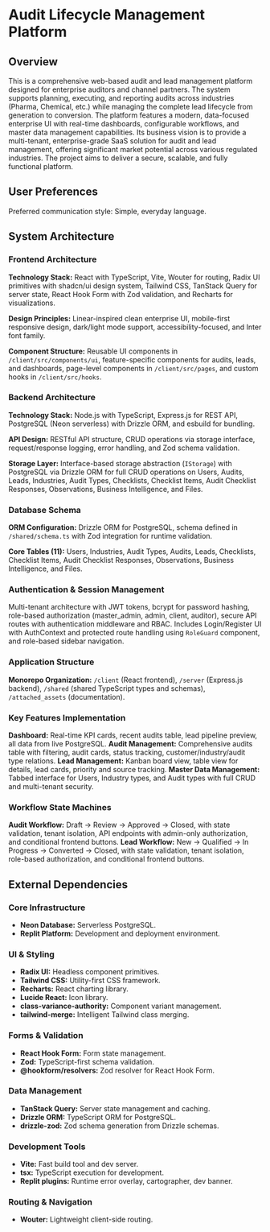 # Audit Lifecycle Management Platform

## Overview

This is a comprehensive web-based audit and lead management platform designed for enterprise auditors and channel partners. The system supports planning, executing, and reporting audits across industries (Pharma, Chemical, etc.) while managing the complete lead lifecycle from generation to conversion. The platform features a modern, data-focused enterprise UI with real-time dashboards, configurable workflows, and master data management capabilities. Its business vision is to provide a multi-tenant, enterprise-grade SaaS solution for audit and lead management, offering significant market potential across various regulated industries. The project aims to deliver a secure, scalable, and fully functional platform.

## User Preferences

Preferred communication style: Simple, everyday language.

## System Architecture

### Frontend Architecture

**Technology Stack:** React with TypeScript, Vite, Wouter for routing, Radix UI primitives with shadcn/ui design system, Tailwind CSS, TanStack Query for server state, React Hook Form with Zod validation, and Recharts for visualizations.

**Design Principles:** Linear-inspired clean enterprise UI, mobile-first responsive design, dark/light mode support, accessibility-focused, and Inter font family.

**Component Structure:** Reusable UI components in `/client/src/components/ui`, feature-specific components for audits, leads, and dashboards, page-level components in `/client/src/pages`, and custom hooks in `/client/src/hooks`.

### Backend Architecture

**Technology Stack:** Node.js with TypeScript, Express.js for REST API, PostgreSQL (Neon serverless) with Drizzle ORM, and esbuild for bundling.

**API Design:** RESTful API structure, CRUD operations via storage interface, request/response logging, error handling, and Zod schema validation.

**Storage Layer:** Interface-based storage abstraction (`IStorage`) with PostgreSQL via Drizzle ORM for full CRUD operations on Users, Audits, Leads, Industries, Audit Types, Checklists, Checklist Items, Audit Checklist Responses, Observations, Business Intelligence, and Files.

### Database Schema

**ORM Configuration:** Drizzle ORM for PostgreSQL, schema defined in `/shared/schema.ts` with Zod integration for runtime validation.

**Core Tables (11):** Users, Industries, Audit Types, Audits, Leads, Checklists, Checklist Items, Audit Checklist Responses, Observations, Business Intelligence, and Files.

### Authentication & Session Management

Multi-tenant architecture with JWT tokens, bcrypt for password hashing, role-based authorization (master_admin, admin, client, auditor), secure API routes with authentication middleware and RBAC. Includes Login/Register UI with AuthContext and protected route handling using `RoleGuard` component, and role-based sidebar navigation.

### Application Structure

**Monorepo Organization:** `/client` (React frontend), `/server` (Express.js backend), `/shared` (shared TypeScript types and schemas), `/attached_assets` (documentation).

### Key Features Implementation

**Dashboard:** Real-time KPI cards, recent audits table, lead pipeline preview, all data from live PostgreSQL.
**Audit Management:** Comprehensive audits table with filtering, audit cards, status tracking, customer/industry/audit type relations.
**Lead Management:** Kanban board view, table view for details, lead cards, priority and source tracking.
**Master Data Management:** Tabbed interface for Users, Industry types, and Audit types with full CRUD and multi-tenant security.

### Workflow State Machines

**Audit Workflow:** Draft → Review → Approved → Closed, with state validation, tenant isolation, API endpoints with admin-only authorization, and conditional frontend buttons.
**Lead Workflow:** New → Qualified → In Progress → Converted → Closed, with state validation, tenant isolation, role-based authorization, and conditional frontend buttons.

## External Dependencies

### Core Infrastructure
- **Neon Database:** Serverless PostgreSQL.
- **Replit Platform:** Development and deployment environment.

### UI & Styling
- **Radix UI:** Headless component primitives.
- **Tailwind CSS:** Utility-first CSS framework.
- **Recharts:** React charting library.
- **Lucide React:** Icon library.
- **class-variance-authority:** Component variant management.
- **tailwind-merge:** Intelligent Tailwind class merging.

### Forms & Validation
- **React Hook Form:** Form state management.
- **Zod:** TypeScript-first schema validation.
- **@hookform/resolvers:** Zod resolver for React Hook Form.

### Data Management
- **TanStack Query:** Server state management and caching.
- **Drizzle ORM:** TypeScript ORM for PostgreSQL.
- **drizzle-zod:** Zod schema generation from Drizzle schemas.

### Development Tools
- **Vite:** Fast build tool and dev server.
- **tsx:** TypeScript execution for development.
- **Replit plugins:** Runtime error overlay, cartographer, dev banner.

### Routing & Navigation
- **Wouter:** Lightweight client-side routing.